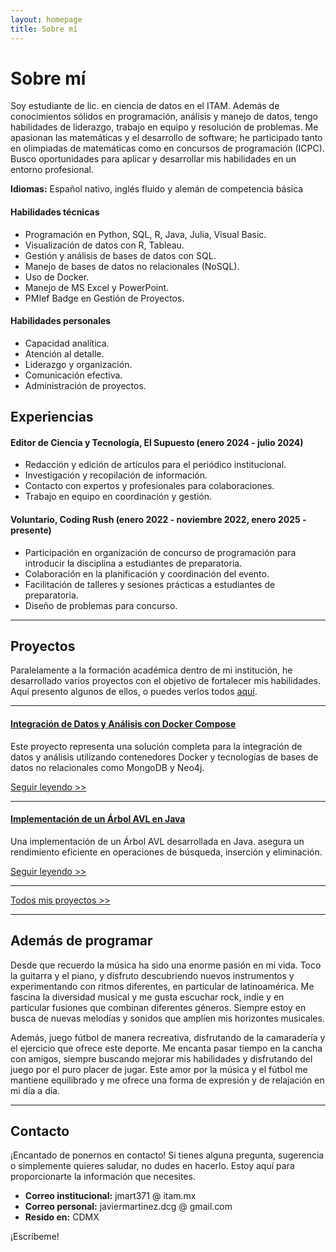 ```yaml
---
layout: homepage
title: Sobre mí
---
```

# Sobre mí
Soy estudiante de lic. en ciencia de datos en el ITAM. Además de conocimientos sólidos en programación, análisis y manejo de datos, tengo habilidades de liderazgo, trabajo en equipo y resolución de problemas. Me apasionan las matemáticas y el desarrollo de software; he participado tanto en olimpiadas de matemáticas como en concursos de programación (ICPC). Busco oportunidades para aplicar y desarrollar mis habilidades en un entorno profesional.

**Idiomas:** Español nativo, inglés fluido y alemán de competencia básica 

#### Habilidades técnicas
* Programación en Python, SQL, R, Java, Julia, Visual Basic.
* Visualización de datos con R, Tableau.
* Gestión y análisis de bases de datos con SQL.
* Manejo de bases de datos no relacionales (NoSQL).
* Uso de Docker.
* Manejo de MS Excel y PowerPoint. 
* PMIef Badge en Gestión de Proyectos. 

#### Habilidades personales
* Capacidad analítica.
* Atención al detalle.
* Liderazgo y organización.
* Comunicación efectiva.
* Administración de proyectos.


## Experiencias

#### Editor de Ciencia y Tecnología, El Supuesto (enero 2024 - julio 2024)
* Redacción y edición de artículos para el periódico institucional.
* Investigación y recopilación de información.
* Contacto con expertos y profesionales para colaboraciones.
* Trabajo en equipo en coordinación y gestión.

#### Voluntario, Coding Rush (enero 2022 - noviembre 2022, enero 2025 - presente)
* Participación en organización de concurso de programación para introducir la disciplina a estudiantes de preparatoria. 
* Colaboración en la planificación y coordinación del evento. 
* Facilitación de talleres y sesiones prácticas a estudiantes de preparatoria.
* Diseño de problemas para concurso.

---

## Proyectos
Paralelamente a la formación académica dentro de mi institución, he desarrollado varios proyectos con el objetivo de fortalecer mis habilidades. Aquí presento algunos de ellos, o puedes verlos todos <a href="{{ '/tags' | relative_url }}">aquí</a>.

---
#### <a style="color: var(--heading-color);" href="{{ '/proyecto/2024/05/25/integracion-de-datos.html' | relative_url }}">Integración de Datos y Análisis con Docker Compose</a>
Este proyecto representa una solución completa para la integración de datos y análisis utilizando contenedores Docker y tecnologías de bases de datos no relacionales como MongoDB y Neo4j.

<a href="{{ '/proyecto/2024/05/25/integracion-de-datos.html' | relative_url }}">Seguir leyendo >></a>

---
#### <a style="color: var(--heading-color);" href="{{ '/proyecto/2022/10/05/arbol-avl.html' | relative_url }}">Implementación de un Árbol AVL en Java</a>
Una implementación de un Árbol AVL desarrollada en Java. asegura un rendimiento eficiente en operaciones de búsqueda, inserción y eliminación.

<a href="{{ '/proyecto/2022/10/05/arbol-avl.html' | relative_url }}">Seguir leyendo >></a>

---
<a href="{{ '/tags' | relative_url }}">Todos mis proyectos >></a>

---

## Además de programar
Desde que recuerdo la música ha sido una enorme pasión en mi vida.  Toco la guitarra y el piano, y disfruto descubriendo nuevos instrumentos y experimentando con ritmos diferentes, en particular de latinoamérica. Me fascina la diversidad musical y me gusta escuchar rock, indie y en particular fusiones que combinan diferentes géneros. Siempre estoy en busca de nuevas melodías y sonidos que amplíen mis horizontes musicales.

Además, juego fútbol de manera recreativa, disfrutando de la camaradería y el ejercicio que ofrece este deporte. Me encanta pasar tiempo en la cancha con amigos, siempre buscando mejorar mis habilidades y disfrutando del juego por el puro placer de jugar. Este amor por la música y el fútbol me mantiene equilibrado y me ofrece una forma de expresión y de relajación en mi día a día.

---

## Contacto
¡Encantado de ponernos en contacto! Si tienes alguna pregunta, sugerencia o simplemente quieres saludar, no dudes en hacerlo. Estoy aquí para proporcionarte la información que necesites.

* **Correo institucional:** jmart371 @ itam.mx
* **Correo personal:** javiermartinez.dcg @ gmail.com
* **Resido en:** CDMX

¡Escríbeme!
